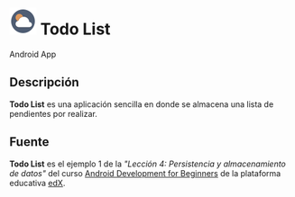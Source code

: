 # ![alt-text][logo] Todo List

Android App

## Descripción

**Todo List** es una aplicación sencilla en donde se almacena una lista de pendientes por realizar.

## Fuente
 
**Todo List** es el ejemplo 1 de la _"Lección 4: Persistencia y almacenamiento de datos"_ del curso [Android Development for Beginners](https://courses.edx.org/courses/course-v1:GalileoX+CAAD002X+1T2017/info) de la plataforma educativa [edX](https://www.edx.org/).
                                                                                          
[logo]: https://github.com/ShellCore/WeatherApp/raw/master/app/src/main/res/mipmap-mdpi/ic_launcher.png "Weather App Logo"